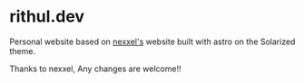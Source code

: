 # rithul.dev

Personal website based on [nexxel's](https://github.com/nexxeln/nexxel.dev) website built with astro on the Solarized theme.

Thanks to nexxel, Any changes are welcome!!